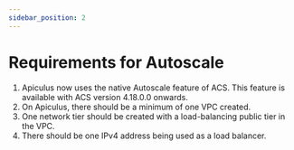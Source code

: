 ```yaml
---
sidebar_position: 2
---
```

# Requirements for Autoscale

1. Apiculus now uses the native Autoscale feature of ACS. This feature is available with ACS version 4.18.0.0 onwards. 
2. On Apiculus, there should be a minimum of one VPC created.
3. One network tier should be created with a load-balancing public tier in the VPC.
4. There should be one IPv4 address being used as a load balancer.